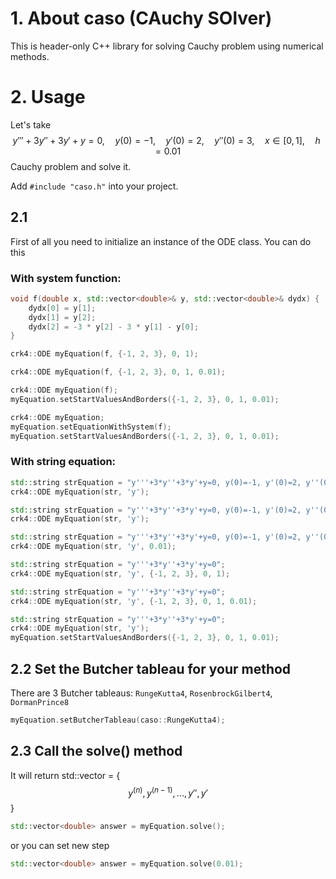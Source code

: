 # 1. About caso (CAuchy SOlver)
This is header-only C++ library for solving Cauchy problem using numerical methods.

# 2. Usage
Let's take $$y''' + 3y'' + 3y' + y = 0, \quad y(0) = -1, \quad y'(0) = 2, \quad y''(0) = 3, \quad x \in [0, 1], \quad h = 0.01$$ Cauchy problem and solve it.

Add ```#include "caso.h"``` into your project.
## 2.1 
First of all you need to initialize an instance of the ODE class.
You can do this

### With system function:
```Cpp
void f(double x, std::vector<double>& y, std::vector<double>& dydx) {
    dydx[0] = y[1];
    dydx[1] = y[2];
    dydx[2] = -3 * y[2] - 3 * y[1] - y[0];
}
```
```Cpp
crk4::ODE myEquation(f, {-1, 2, 3}, 0, 1);
```
```Cpp
crk4::ODE myEquation(f, {-1, 2, 3}, 0, 1, 0.01);
```
```Cpp
crk4::ODE myEquation(f);
myEquation.setStartValuesAndBorders({-1, 2, 3}, 0, 1, 0.01);
```
```Cpp
crk4::ODE myEquation;
myEquation.setEquationWithSystem(f);
myEquation.setStartValuesAndBorders({-1, 2, 3}, 0, 1, 0.01);
```

### With string equation:
```Cpp
std::string strEquation = "y'''+3*y''+3*y'+y=0, y(0)=-1, y'(0)=2, y''(0)=3, x[0;1], h=0.01";
crk4::ODE myEquation(str, 'y');
```
```Cpp
std::string strEquation = "y'''+3*y''+3*y'+y=0, y(0)=-1, y'(0)=2, y''(0)=3, x[0;1]";
crk4::ODE myEquation(str, 'y');
```
```Cpp
std::string strEquation = "y'''+3*y''+3*y'+y=0, y(0)=-1, y'(0)=2, y''(0)=3, x[0;1]";
crk4::ODE myEquation(str, 'y', 0.01);
```
```Cpp
std::string strEquation = "y'''+3*y''+3*y'+y=0";
crk4::ODE myEquation(str, 'y', {-1, 2, 3}, 0, 1);
```
```Cpp
std::string strEquation = "y'''+3*y''+3*y'+y=0";
crk4::ODE myEquation(str, 'y', {-1, 2, 3}, 0, 1, 0.01);
```
```Cpp
std::string strEquation = "y'''+3*y''+3*y'+y=0";
crk4::ODE myEquation(str, 'y');
myEquation.setStartValuesAndBorders({-1, 2, 3}, 0, 1, 0.01);
```

## 2.2 Set the Butcher tableau for your method
There are 3 Butcher tableaus:
```RungeKutta4```,
```RosenbrockGilbert4```,
```DormanPrince8```
```Cpp
myEquation.setButcherTableau(caso::RungeKutta4);
```
## 2.3 Call the solve() method
It will return std::vector<double> = { $$y^{(n)}, y^{(n-1)},..., y'', y'$$ }
```Cpp
std::vector<double> answer = myEquation.solve();
```
or you can set new step
```Cpp
std::vector<double> answer = myEquation.solve(0.01);
```
